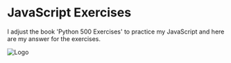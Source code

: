 # JavaScript Exercises 

I adjust the book 'Python 500 Exercises' to practice my JavaScript and here are my answer for the exercises.




![Logo](https://images-se-ed.com/ws/Storage/Originals/978616/937/9786169375302L.jpg?h=3bb05d1c663e01fae78721cd942f70cd)

